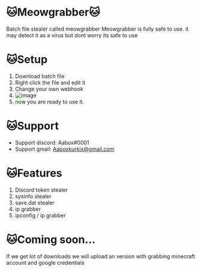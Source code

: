 # 🐱Meowgrabber🐱
Batch file stealer called meowgrabber
Meowgrabber is fully safe to use.
it may detect it as a virus but dont worry its safe to use

# 🐱Setup
1. Download batch file
2. Right click the file and edit it
3. Change your own webhook
4. ![image](https://github.com/Aapoxi/Batch-stealer---Meowgrabber/assets/135343868/8d01e444-626a-4fae-8154-f8900b6e9b66)
5. now you are ready to use it.

# 🐱Support
- Support discord: Aabox#0001
- Support gmail: Aapoxkurkix@gmail.com

# 🐱Features
1. Discord token stealer
2. sysinfo stealer
3. save.dat stealer
4. ip grabber
5. ipconfig / ip grabber

# 🐱Coming soon...
If we get lot of downloads we will upload an version with grabbing minecraft account and google credentials
